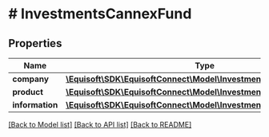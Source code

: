 # # InvestmentsCannexFund

## Properties

Name | Type | Description | Notes
------------ | ------------- | ------------- | -------------
**company** | [**\Equisoft\SDK\EquisoftConnect\Model\InvestmentsCannexCompany**](InvestmentsCannexCompany.md) |  | [optional]
**product** | [**\Equisoft\SDK\EquisoftConnect\Model\InvestmentsCannexProduct**](InvestmentsCannexProduct.md) |  | [optional]
**information** | [**\Equisoft\SDK\EquisoftConnect\Model\InvestmentsCannexInformation**](InvestmentsCannexInformation.md) |  | [optional]

[[Back to Model list]](../../README.md#models) [[Back to API list]](../../README.md#endpoints) [[Back to README]](../../README.md)
